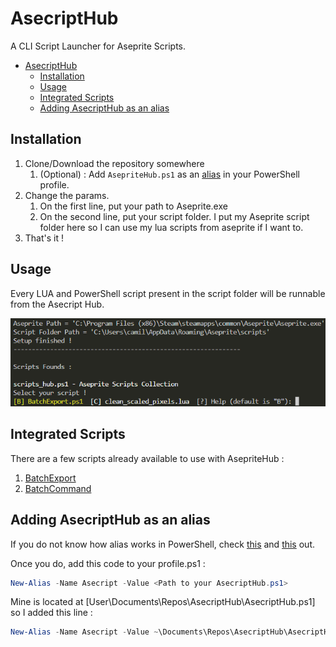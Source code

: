 # AsecriptHub

A CLI Script Launcher for Aseprite Scripts.

- [AsecriptHub](#asecripthub)
  - [Installation](#installation)
  - [Usage](#usage)
  - [Integrated Scripts](#integrated-scripts)
  - [Adding AsecriptHub as an alias](#adding-asecripthub-as-an-alias)

## Installation

1. Clone/Download the repository somewhere
   1. (Optional) : Add `AsepriteHub.ps1` as an [alias](#adding-asecripthub-as-an-alias) in your PowerShell profile.
2. Change the params.
   1. On the first line, put your path to Aseprite.exe
   2. On the second line, put your script folder. I put my Aseprite script folder here so I can use my lua scripts from aseprite if I want to.
3. That's it !

## Usage

Every LUA and PowerShell script present in the script folder will be runnable from the Asecript Hub.  

![AsecriptHub](./images/Hub.png)

## Integrated Scripts

There are a few scripts already available to use with AsepriteHub :

1. [BatchExport](./Scripts%20README/BatchExportREADME.md)
2. [BatchCommand](./Scripts%20README/BatchCommandREADME.md)

## Adding AsecriptHub as an alias

If you do not know how alias works in PowerShell, check [this](https://learn.microsoft.com/en-us/powershell/module/microsoft.powershell.core/about/about_aliases?view=powershell-7.3) and [this](https://stackoverflow.com/questions/24914589/how-to-create-permanent-powershell-aliases) out.

Once you do, add this code to your profile.ps1 :

```powershell
New-Alias -Name Asecript -Value <Path to your AsecriptHub.ps1>
```

Mine is located at [User\Documents\Repos\AsecriptHub\AsecriptHub.ps1] so I added this line :

```powershell
New-Alias -Name Asecript -Value ~\Documents\Repos\AsecriptHub\AsecriptHub.ps1
```
